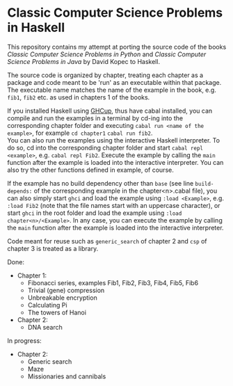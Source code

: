 # Classic Computer Science Problems in Haskell

This repository contains my attempt at porting the source code of the books *Classic Computer Science Problems in Python* and *Classic Computer Science Problems in Java* by David Kopec to Haskell.

The source code is organized by chapter, treating each chapter as a package and code meant to be 'run' as an executable within that package. The executable name matches the name of the example in the book, e.g. `fib1`, `fib2` etc. as used in chapters 1 of the books.

If you installed Haskell using [GHCup](https://www.haskell.org/ghcup/), thus have cabal installed, you can compile and run the examples in a terminal by cd-ing into the corresponding chapter folder and executing `cabal run <name of the example>`, for example `cd chapter1` `cabal run fib2`.  
You can also run the examples using the interactive Haskell interpreter. To do so, cd into the corresponding chapter folder and
start `cabal repl <example>`, e.g. `cabal repl Fib2`.
Execute the example by calling the `main` function after the example is loaded into the interactive interpreter. You can also try the other functions defined in example, of course.

If the example has no build dependency other than `base` (see line `build-depends:` of the corresponding example in the chapter\<n>.cabal file), you can also simply start `ghci` and load the example using `:load <Example>`, e.g. `:load Fib2` (note that the file names start with an uppercase character), or start `ghci` in the root folder and load the example using `:load chapter<n>/<Example>`.
In any case, you can execute the example by calling the `main` function after the example is loaded into the interactive interpreter.  

Code meant for reuse such as `generic_search` of chapter 2 and `csp` of chapter 3 is treated as a library.

Done:

- Chapter 1:
  - Fibonacci series, examples Fib1, Fib2, Fib3, Fib4, Fib5, Fib6
  - Trivial (gene) compression
  - Unbreakable encryption
  - Calculating Pi
  - The towers of Hanoi
- Chapter 2:
  - DNA search

In progress:

- Chapter 2:
  - Generic search
  - Maze
  - Missionaries and cannibals


